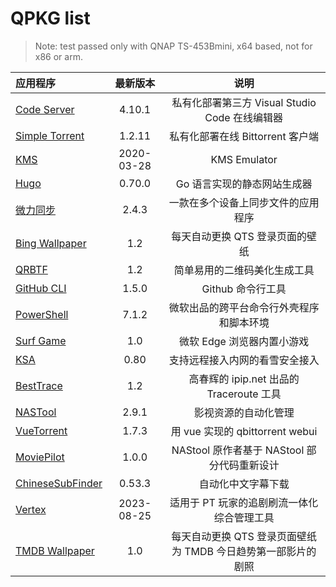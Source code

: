 # QPKG list

> Note: test passed only with QNAP TS-453Bmini, x64 based, not for x86 or arm.

| 应用程序                               |  最新版本  |                             说明                              |
| :------------------------------------- | :--------: | :-----------------------------------------------------------: |
| [Code Server](/code-server/)           |   4.10.1   |        私有化部署第三方 Visual Studio Code 在线编辑器         |
| [Simple Torrent](/simple-torrent/)     |   1.2.11   |               私有化部署在线 Bittorrent 客户端                |
| [KMS](/kms/)                           | 2020-03-28 |                         KMS Emulator                          |
| [Hugo](/hugo/)                         |   0.70.0   |                  Go 语言实现的静态网站生成器                  |
| [微力同步](/verysync/)                 |   2.4.3    |              一款在多个设备上同步文件的应用程序               |
| [Bing Wallpaper](/bingwallpaper/)      |    1.2     |                每天自动更换 QTS 登录页面的壁纸                |
| [QRBTF](/qrbtf/)                       |    1.2     |                 简单易用的二维码美化生成工具                  |
| [GitHub CLI](/githubcli/)              |   1.5.0    |                       Github 命令行工具                       |
| [PowerShell](/powershell/)             |   7.1.2    |           微软出品的跨平台命令行外壳程序和脚本环境            |
| [Surf Game](/surf/)                    |    1.0     |                  微软 Edge 浏览器内置小游戏                   |
| [KSA](/ksa/)                           |    0.80    |                支持远程接入内网的看雪安全接入                 |
| [BestTrace](/besttrace/d)              |    1.2     |           高春辉的 ipip.net 出品的 Traceroute 工具            |
| [NASTool](/nastool/)                   |   2.9.1    |                     影视资源的自动化管理                      |
| [VueTorrent](/vuetorrent/)             |   1.7.3    |                用 vue 实现的 qbittorrent webui                |
| [MoviePilot](/moviepilot/)             |   1.0.0    |          NAStool 原作者基于 NAStool 部分代码重新设计          |
| [ChineseSubFinder](/chinesesubfinder/) |   0.53.3   |                      自动化中文字幕下载                       |
| [Vertex](/vertex/)                     | 2023-08-25 |          适用于 PT 玩家的追剧刷流一体化综合管理工具           |
| [TMDB Wallpaper](/tmdbBackdrop/)       |    1.0     | 每天自动更换 QTS 登录页面壁纸为 TMDB 今日趋势第一部影片的剧照 |
